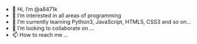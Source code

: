 - 👋 Hi, I’m @a8471k
- 👀 I’m interested in all areas of programming
- 🌱 I’m currently learning Python3, JavaScript, HTML5, CSS3 and so on...
- 💞️ I’m looking to collaborate on ...
- 📫 How to reach me ...

<!---
a8471k/a8471k is a ✨ special ✨ repository because its `README.md` (this file) appears on your GitHub profile.
You can click the Preview link to take a look at your changes.
--->
